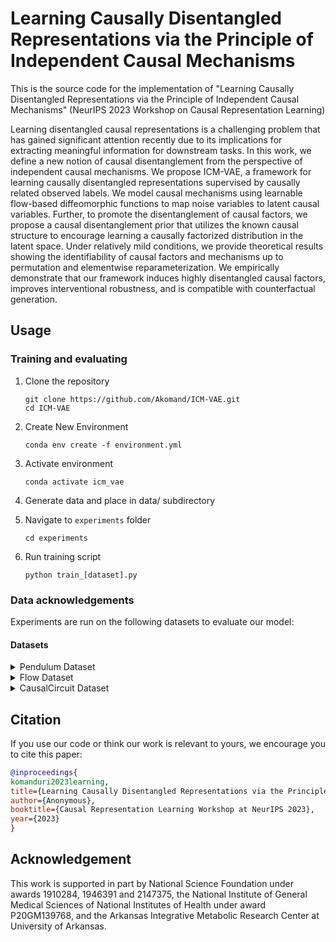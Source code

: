 # Learning Causally Disentangled Representations via the Principle of Independent Causal Mechanisms
This is the source code for the implementation of "Learning Causally Disentangled Representations via the Principle of Independent Causal Mechanisms" (NeurIPS 2023 Workshop on Causal Representation Learning)

Learning disentangled causal representations is a challenging problem that has gained significant attention recently due to its implications for extracting meaningful information for downstream tasks. In this work, we define a new notion of causal disentanglement from the perspective of independent causal mechanisms. We propose ICM-VAE, a framework for learning causally disentangled representations supervised by causally related observed labels. We model causal mechanisms using learnable flow-based diffeomorphic functions to map noise variables to latent causal variables. Further, to promote the disentanglement of causal factors, we propose a causal disentanglement prior that utilizes the known causal structure to encourage learning a causally factorized distribution in the latent space. Under relatively mild conditions, we provide theoretical results showing the identifiability of causal factors and mechanisms up to permutation and elementwise reparameterization. We empirically demonstrate that our framework induces highly disentangled causal factors, improves interventional robustness, and is compatible with counterfactual generation.



## Usage

### Training and evaluating 

1. Clone the repository

     ```
     git clone https://github.com/Akomand/ICM-VAE.git
     cd ICM-VAE
     ```

2. Create New Environment

    ```
    conda env create -f environment.yml
    ```

3. Activate environment

    ```
    conda activate icm_vae
    ```

4. Generate data and place in data/ subdirectory


5. Navigate to `experiments` folder

    ```
    cd experiments
    ```

6. Run training script

    ```
    python train_[dataset].py
    ```


### Data acknowledgements
Experiments are run on the following datasets to evaluate our model:

#### Datasets
<details closed>
<summary>Pendulum Dataset</summary>

[Link to dataset](https://github.com/huawei-noah/trustworthyAI/tree/master/research/CausalVAE/causal_data)
</details>

<details closed>
<summary>Flow Dataset</summary>

[Link to dataset](https://github.com/huawei-noah/trustworthyAI/tree/master/research/CausalVAE/causal_data)
</details>

<details closed>
<summary>CausalCircuit Dataset</summary>

[Link to dataset](https://developer.qualcomm.com/software/ai-datasets/causalcircuit)
</details>

## Citation

If you use our code or think our work is relevant to yours, we encourage you to cite this paper:

```bibtex
@inproceedings{
komanduri2023learning,
title={Learning Causally Disentangled Representations via the Principle of Independent Causal Mechanisms},
author={Anonymous},
booktitle={Causal Representation Learning Workshop at NeurIPS 2023},
year={2023}
}
```


## Acknowledgement
This work is supported in part by National Science Foundation under awards 1910284, 1946391
and 2147375, the National Institute of General Medical Sciences of National Institutes of Health
under award P20GM139768, and the Arkansas Integrative Metabolic Research Center at University
of Arkansas.